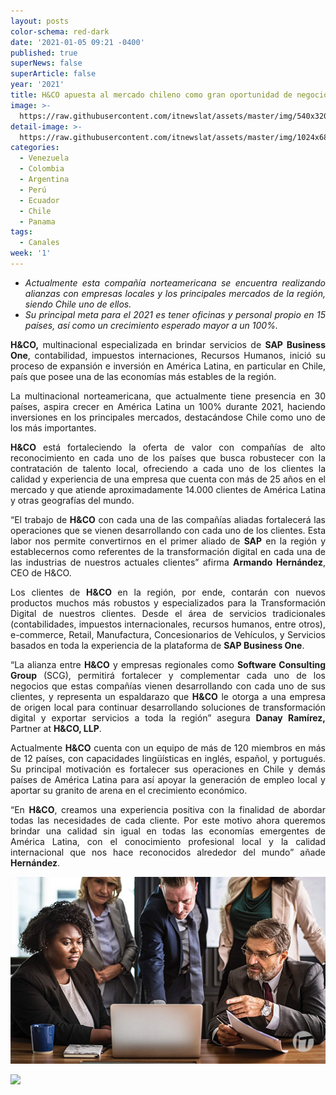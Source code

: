```yaml
---
layout: posts
color-schema: red-dark
date: '2021-01-05 09:21 -0400'
published: true
superNews: false
superArticle: false
year: '2021'
title: H&CO apuesta al mercado chileno como gran oportunidad de negocio
image: >-
  https://raw.githubusercontent.com/itnewslat/assets/master/img/540x320/Reunion-Ejecutivos-p.jpg
detail-image: >-
  https://raw.githubusercontent.com/itnewslat/assets/master/img/1024x680/Reunion-Ejecutivos-g.jpg
categories:
  - Venezuela
  - Colombia
  - Argentina
  - Perú
  - Ecuador
  - Chile
  - Panama
tags:
  - Canales
week: '1'
---
```

<ul style="text-align: justify;">
	<li><em>Actualmente esta compañía norteamericana se encuentra realizando alianzas con empresas locales y los principales mercados de la región, siendo Chile uno de ellos.</em></li>
	<li><em>Su principal meta para el 2021 es tener oficinas y personal propio en 15 países, así como un crecimiento esperado mayor a un 100%.</em></li>
</ul>
<p style="text-align: justify;"><strong>H&amp;CO,</strong> multinacional especializada en brindar servicios de <strong>SAP Business One</strong>, contabilidad, impuestos internaciones, Recursos Humanos, inició su proceso de expansión e inversión en América Latina, en particular en Chile, país que posee una de las economías más estables de la región.</p>
<p style="text-align: justify;">La multinacional norteamericana, que actualmente tiene presencia en 30 países, aspira crecer en América Latina un 100% durante 2021, haciendo inversiones en los principales mercados, destacándose Chile como uno de los más importantes.</p>
<p style="text-align: justify;"><strong>H&amp;CO</strong> está fortaleciendo la oferta de valor con compañías de alto reconocimiento en cada uno de los países que busca robustecer con la contratación de talento local, ofreciendo a cada uno de los clientes la calidad y experiencia de una empresa que cuenta con más de 25 años en el mercado y que atiende aproximadamente 14.000 clientes de América Latina y otras geografías del mundo.</p>
<p style="text-align: justify;">“El trabajo de <strong>H&amp;CO</strong> con cada una de las compañías aliadas fortalecerá las operaciones que se vienen desarrollando con cada uno de los clientes.  Esta labor nos permite convertirnos en el primer aliado de <strong>SAP</strong> en la región y establecernos como referentes de la transformación digital en cada una de las industrias de nuestros actuales clientes” afirma <strong>Armando Hernández</strong>, CEO de H&amp;CO.</p>
<p style="text-align: justify;">Los clientes de <strong>H&amp;CO </strong>en la región, por ende, contarán con nuevos productos muchos más robustos y especializados para la Transformación Digital de nuestros clientes. Desde el área de servicios tradicionales (contabilidades, impuestos internacionales, recursos humanos, entre otros), e-commerce, Retail, Manufactura, Concesionarios de Vehículos, y Servicios basados en toda la experiencia de la plataforma de <strong>SAP Business One</strong>.</p>
<p style="text-align: justify;">“La alianza entre <strong>H&amp;CO</strong> y empresas regionales como <strong>Software Consulting Group</strong> (SCG), permitirá fortalecer y complementar cada uno de los negocios que estas compañías vienen desarrollando con cada uno de sus clientes, y representa un espaldarazo que <strong>H&amp;CO</strong> le otorga a una empresa de origen local para continuar desarrollando soluciones de transformación digital y exportar servicios a toda la región” asegura <strong>Danay Ramírez,</strong> Partner at <strong>H&amp;CO, LLP</strong>.</p>
<p style="text-align: justify;">Actualmente <strong>H&amp;CO</strong> cuenta con un equipo de más de 120 miembros en más de 12 países, con capacidades lingüísticas en inglés, español, y portugués. Su principal motivación es fortalecer sus operaciones en Chile y demás países de América Latina para así apoyar la generación de empleo local y aportar su granito de arena en el crecimiento económico.</p>
<p style="text-align: justify;">“En <strong>H&amp;CO</strong>, creamos una experiencia positiva con la finalidad de abordar todas las necesidades de cada cliente. Por este motivo ahora queremos brindar una calidad sin igual en todas las economías emergentes de América Latina, con el conocimiento profesional local y la calidad internacional que nos hace reconocidos alrededor del mundo” añade <strong>Hernández</strong>.</p>

![](https://raw.githubusercontent.com/itnewslat/assets/master/img/540x320/Reunion-Ejecutivos-p.jpg)


<img src="https://tracker.metricool.com/c3po.jpg?hash=56f88a41e39ab42c063cc51676587a04"/>